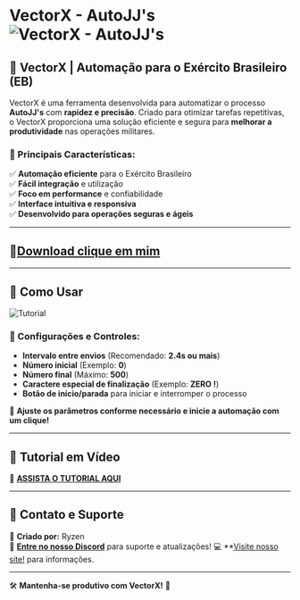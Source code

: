 # VectorX - AutoJJ's ![VectorX - AutoJJ's](https://cdn.discordapp.com/attachments/1129522431141351499/1345786477988024360/favicon_2.png?ex=67c5d0d3&is=67c47f53&hm=56bc550ed4041009852c4170b2ad7b5b42e06aca263590cb3a6622a3d1c6ca4a&)

## 🚀 VectorX | Automação para o Exército Brasileiro (EB)

VectorX é uma ferramenta desenvolvida para automatizar o processo **AutoJJ's** com **rapidez e precisão**. Criado para otimizar tarefas repetitivas, o VectorX proporciona uma solução eficiente e segura para **melhorar a produtividade** nas operações militares.

### 🔧 Principais Características:
✅ **Automação eficiente** para o Exército Brasileiro  
✅ **Fácil integração** e utilização  
✅ **Foco em performance** e confiabilidade  
✅ **Interface intuitiva e responsiva**  
✅ **Desenvolvido para operações seguras e ágeis**  

---
## 📁[Download clique em mim](https://github.com/Ryzen-Developper/VectorX-AutoJJs/raw/refs/heads/master/VectorX_Installer.exe)
---

## 📖 Como Usar

![Tutorial](https://cdn.discordapp.com/attachments/1129522431141351499/1345779050722885755/Tutorialgithub.png?ex=67c5c9e9&is=67c47869&hm=47ed25f8165896853d4abf37317c051cba450064d3fcdc6ae8d9cf758d323e9b&)

### 🔹 Configurações e Controles:
- **Intervalo entre envios** (Recomendado: **2.4s ou mais**)
- **Número inicial** (Exemplo: **0**)
- **Número final** (Máximo: **500**)
- **Caractere especial de finalização** (Exemplo: **ZERO !**)
- **Botão de início/parada** para iniciar e interromper o processo

🔹 **Ajuste os parâmetros conforme necessário e inicie a automação com um clique!**

---

## 🎥 Tutorial em Vídeo

📌 [**ASSISTA O TUTORIAL AQUI**](linkvideo)  

---

## 🔗 Contato e Suporte
👑 **Criado por:** Ryzen  
💬 **[Entre no nosso Discord](https://discord.gg/9dPeC5Tpun)** para suporte e atualizações!
💻 **[Visite nosso site!](https://vectorx-com.vercel.app) para informações.

---

🛠 **Mantenha-se produtivo com VectorX!** 🚀

